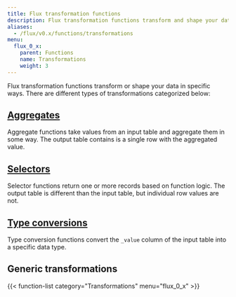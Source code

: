 ```yaml
---
title: Flux transformation functions
description: Flux transformation functions transform and shape your data in specific ways.
aliases:
  - /flux/v0.x/functions/transformations
menu:
  flux_0_x:
    parent: Functions
    name: Transformations
    weight: 3
---
```


Flux transformation functions transform or shape your data in specific ways.
There are different types of transformations categorized below:

## [Aggregates](/flux/v0.x/functions/transformations/aggregates)
Aggregate functions take values from an input table and aggregate them in some way.
The output table contains is a single row with the aggregated value.

## [Selectors](/flux/v0.x/functions/transformations/selectors)
Selector functions return one or more records based on function logic.
The output table is different than the input table, but individual row values are not.

## [Type conversions](/flux/v0.x/functions/transformations/type-conversions)
Type conversion functions convert the `_value` column of the input table into a specific data type.

## Generic transformations

{{< function-list category="Transformations" menu="flux_0_x" >}}
